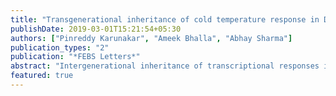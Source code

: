 ```yaml
---
title: "Transgenerational inheritance of cold temperature response in Drosophila"
publishDate: 2019-03-01T15:21:54+05:30
authors: ["Pinreddy Karunakar", "Ameek Bhalla", "Abhay Sharma"]
publication_types: "2"
publication: "*FEBS Letters*"
abstract: "Intergenerational inheritance of transcriptional responses induced by low temperature rearing has recently been shown in Drosophila. Besides germline inheritance, fecal transfer experiments indirectly suggested that the acquired microbiome may also have contributed to the transcriptional responses in offspring. Here, we analyze expression data on inheritance of the cold-induced effects in conjunction with previously reported transcriptomic differences between flies with a microbiota or axenic flies and provide support for a contribution of the acquired microbiome to the offspring phenotype. Also, based on a similar analysis in conjunction with diet- and metabolism-related fly transcriptome data, we predicted and, then, experimentally confirmed that cold regulates triglyceride levels both inter- as well as trans-generationally."
featured: true
---
```

